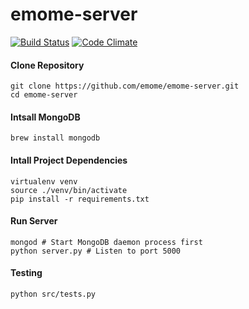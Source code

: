 # emome-server
[![Build Status](https://travis-ci.org/emome/emome-server.svg?branch=master)](https://travis-ci.org/emome/emome-server)
[![Code Climate](https://codeclimate.com/github/emome/emome-server/badges/gpa.svg)](https://codeclimate.com/github/emome/emome-server)

#### Clone Repository
```
git clone https://github.com/emome/emome-server.git
cd emome-server
```
#### Intsall MongoDB
```
brew install mongodb
```


#### Intall Project Dependencies
```
virtualenv venv
source ./venv/bin/activate
pip install -r requirements.txt
```

#### Run Server
```
mongod # Start MongoDB daemon process first
python server.py # Listen to port 5000
```

#### Testing
```
python src/tests.py
```
